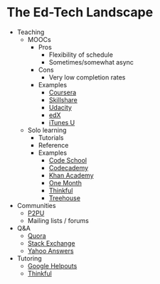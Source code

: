 # The Ed-Tech Landscape

* Teaching
    * MOOCs
        * Pros
            * Flexibility of schedule
            * Sometimes/somewhat async
        * Cons
            * Very low completion rates
        * Examples
            * [Coursera](https://www.coursera.org/)
            * [Skillshare](http://www.skillshare.com/)
            * [Udacity](https://www.udacity.com/)
            * [edX](https://www.edx.org/)
            * [iTunes U](https://itunes.apple.com/WebObjects/MZStore.woa/wa/viewGrouping?cc=us&id=27753&mt=10)
    * Solo learning
        * Tutorials
        * Reference
        * Examples
            * [Code School](https://www.codeschool.com/)
            * [Codecademy](http://www.codecademy.com/)
            * [Khan Academy](https://www.khanacademy.org/)
            * [One Month](https://onemonth.com/)
            * [Thinkful](http://www.thinkful.com/)
            * [Treehouse](http://teamtreehouse.com/)
* Communities
    * [P2PU](https://p2pu.org/)
    * Mailing lists / forums
* Q&A
    * [Quora](http://www.quora.com/)
    * [Stack Exchange](http://stackexchange.com/)
    * [Yahoo Answers](https://answers.yahoo.com/)
* Tutoring
    * [Google Helpouts](https://helpouts.google.com/)
    * [Thinkful](http://www.thinkful.com/)
